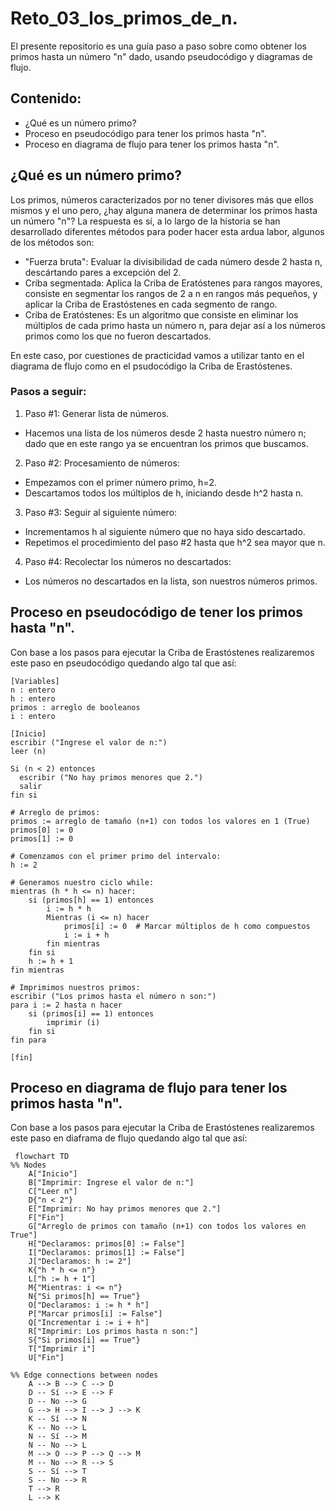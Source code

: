 # Reto_03_los_primos_de_n.
El presente repositorio es una guía paso a paso sobre como obtener los primos hasta un número "n" dado, usando pseudocódigo y diagramas de flujo.

## Contenido:
- ¿Qué es un número primo?
- Proceso en pseudocódigo para tener los primos hasta "n".
- Proceso en diagrama de flujo para tener los primos hasta "n".

## ¿Qué es un número primo?
Los primos, números caracterizados por no tener divisores más que ellos mismos y el uno pero, ¿hay alguna manera de determinar los primos hasta un número "n"?
La respuesta es sí, a lo largo de la historia se han desarrollado diferentes métodos para poder hacer esta ardua labor, algunos de los métodos son:
- "Fuerza bruta": Evaluar la divisibilidad de cada número desde 2 hasta n, descártando pares a excepción del 2.
- Criba segmentada: Aplica la Criba de Eratóstenes para rangos mayores, consiste en segmentar los rangos de 2 a n en rangos más pequeños, y aplicar la Criba de Erastóstenes en cada segmento de rango.
- Criba de Eratóstenes: Es un algoritmo que consiste en eliminar los múltiplos de cada primo hasta un número n, para dejar así a los números primos como los que no fueron descartados.

En este caso, por cuestiones de practicidad vamos a utilizar tanto en el diagrama de flujo como en el psudocódigo la Criba de Erastóstenes.

### Pasos a seguir:
1. Paso #1: Generar lista de números.
 - Hacemos una lista de los números desde 2 hasta nuestro número n; dado que en este rango ya se encuentran los primos que buscamos.
2. Paso #2: Procesamiento de números:
 - Empezamos con el primer número primo, h=2.
 - Descartamos todos los múltiplos de h, iniciando desde h^2 hasta n.
3. Paso #3: Seguir al siguiente número:
 - Incrementamos h al siguiente número que no haya sido descartado.
 - Repetimos el procedimiento del paso #2 hasta que h^2 sea mayor que n.
4.  Paso #4: Recolectar los números no descartados:
 - Los números no descartados en la lista, son nuestros números primos.


## Proceso en pseudocódigo de tener los primos hasta "n".
Con base a los pasos para ejecutar la Criba de Erastóstenes realizaremos este paso en pseudocódigo quedando algo tal que así:

```Pseudocódigo:
[Variables]
n : entero
h : entero
primos : arreglo de booleanos
i : entero

[Inicio]
escribir ("Ingrese el valor de n:")
leer (n)

Si (n < 2) entonces
  escribir ("No hay primos menores que 2.")
  salir
fin si

# Arreglo de primos:
primos := arreglo de tamaño (n+1) con todos los valores en 1 (True)
primos[0] := 0
primos[1] := 0

# Comenzamos con el primer primo del intervalo:
h := 2

# Generamos nuestro ciclo while:
mientras (h * h <= n) hacer:
    si (primos[h] == 1) entonces
        i := h * h
        Mientras (i <= n) hacer
            primos[i] := 0  # Marcar múltiplos de h como compuestos
            i := i + h
        fin mientras
    fin si
    h := h + 1
fin mientras

# Imprimimos nuestros primos:
escribir ("Los primos hasta el número n son:")
para i := 2 hasta n hacer
    si (primos[i] == 1) entonces
        imprimir (i)
    fin si
fin para

[fin]
```
## Proceso en diagrama de flujo para tener los primos hasta "n".
Con base a los pasos para ejecutar la Criba de Erastóstenes realizaremos este paso en diaframa de flujo quedando algo tal que así:

```mermaid
 flowchart TD
%% Nodes
    A["Inicio"]
    B["Imprimir: Ingrese el valor de n:"]
    C["Leer n"]
    D{"n < 2"}
    E["Imprimir: No hay primos menores que 2."]
    F["Fin"]
    G["Arreglo de primos con tamaño (n+1) con todos los valores en True"]
    H["Declaramos: primos[0] := False"]
    I["Declaramos: primos[1] := False"]
    J["Declaramos: h := 2"]
    K{"h * h <= n"}
    L["h := h + 1"]
    M{"Mientras: i <= n"}
    N{"Si primos[h] == True"}
    O["Declaramos: i := h * h"]
    P["Marcar primos[i] := False"]
    Q["Incrementar i := i + h"]
    R["Imprimir: Los primos hasta n son:"]
    S{"Si primos[i] == True"}
    T["Imprimir i"]
    U["Fin"]

%% Edge connections between nodes
    A --> B --> C --> D
    D -- Sí --> E --> F
    D -- No --> G
    G --> H --> I --> J --> K
    K -- Sí --> N
    K -- No --> L
    N -- Sí --> M
    N -- No --> L
    M --> O --> P --> Q --> M
    M -- No --> R --> S
    S -- Sí --> T
    S -- No --> R
    T --> R
    L --> K

```
